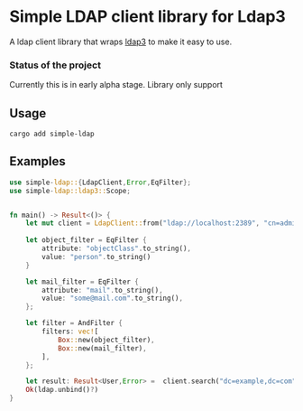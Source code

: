 # Simple LDAP client library for Ldap3

A ldap client library that wraps [ldap3](https://github.com/inejge/ldap3) to make it easy to use.

### Status of the project
Currently this is in early alpha stage. Library only support 

## Usage
```
cargo add simple-ldap
```


## Examples

```rust
use simple-ldap::{LdapClient,Error,EqFilter};
use simple-ldap::ldap3::Scope;


fn main() -> Result<()> {
    let mut client = LdapClient::from("ldap://localhost:2389", "cn=admin", "password")?;
    
    let object_filter = EqFilter {
        attribute: "objectClass".to_string(),
        value: "person".to_string()
    }

    let mail_filter = EqFilter {
        attribute: "mail".to_string(),
        value: "some@mail.com".to_string(),
    };

    let filter = AndFilter {
        filters: vec![
            Box::new(object_filter),
            Box::new(mail_filter),
        ],
    };

    let result: Result<User,Error> =  client.search("dc=example,dc=com",Scope::Subtree,&filter, vec!["cn","sn","c","l"]).await;
    Ok(ldap.unbind()?)
}
```